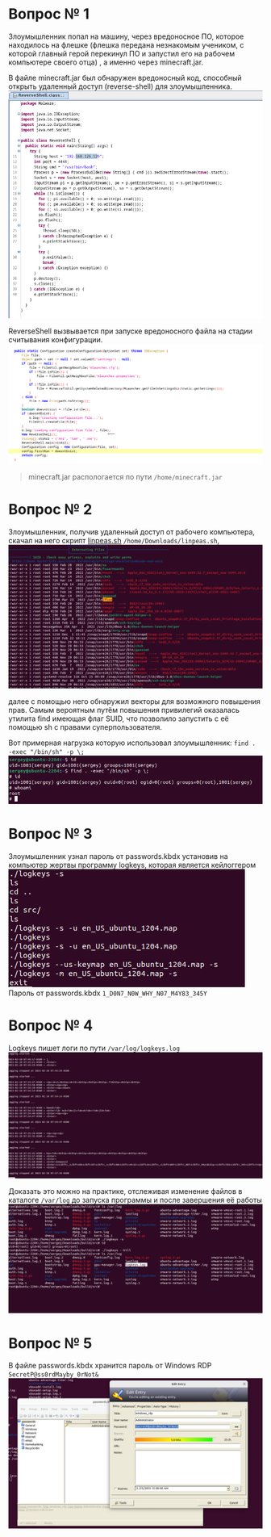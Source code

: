 # Вопрос № 1

Злоумышленник попал на машину, через вредоносное ПО, которое находилось на флешке (флешка передана незнакомым учеником, с которой главный герой перекинул ПО и запустил его на рабочем компьютере своего отца) , а именно через minecraft.jar.  

В файле minecraft.jar был обнаружен вредоносный код, способный открыть удаленный доступ (reverse-shell) для злоумышленника.
![код reverse shell`а](reverse_shell_code.png)

ReverseShell вызвывается при запуске вредоносного файла на стадии считывания конфигурации.
![запуск reverse shell`а](reverse_shell_exploit.png)

> minecraft.jar распологается по пути `/home/minecraft.jar`

# Вопрос № 2
Злоумышленник, получив удаленный доступ от рабочего компьютера,  скачал на него скрипт [linpeas.sh](https://github.com/carlospolop/PEASS-ng/tree/master/linPEAS) `/home/Downloads/linpeas.sh`, 
![вывод linpeas](linpeas_out.png)

далее с помощью него обнаружил векторы для возможного повышения прав. Самым вероятным путём повышения привилегий оказалась утилита find имеющая флаг SUID, что позволило запустить с её помощью sh с правами суперпользователя. 

Вот примерная нагрузка которую использовал злоумышленник: `find . -exec "/bin/sh" -p \;`
![повышение привилегий](privesc.png)


# Вопрос № 3
Злоумышленник узнал пароль от passwords.kbdx установив на компьютер жертвы программу logkeys, которая является кейлоггером
![запуск кейлоггера](logkeys_start.png)
Пароль от passwords.kbdx `1_D0N7_N0W_WHY_N07_M4Y83_345Y`


# Вопрос № 4

Logkeys пишет логи по пути `/var/log/logkeys.log` ![logkeys log file](logkeys_log.png)

Доказать это можно на практике, отслеживая изменение файлов в каталоге `/var/log` до запуска программы и после завершения её работы ![logkeys log proof](logkeys_log_proof.png)

# Вопрос № 5
В файле passwords.kbdx хранится пароль от Windows RDP `SecretP@ss0rdMayby_0rNot&`
![keepass](keepass.png)
